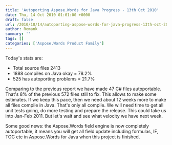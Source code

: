 ```yaml
---
title: 'Autoporting Aspose.Words for Java Progress - 13th Oct 2010'
date: Thu, 14 Oct 2010 01:01:00 +0000
draft: false
url: /2010/10/14/autoporting-aspose-words-for-java-progress-13th-oct-2010/
author: Romank
summary: ''
tags: []
categories: ['Aspose.Words Product Family']
---
```


Today's stats are:

*   Total source files 2413
*   1888 compiles on Java okay = 78.2%
*   525 has autoporting problems = 21.7%

Comparing to the previous report we have made 47 C# files autoportable. That's 8% of the previous 572 files still to fix. This allows to make some estimates. If we keep this pace, then we need about 12 weeks more to make all files compile in Java. That's only all compile. We will need time to get all unit tests going, do more testing and prepare the release. This could take us into Jan-Feb 2011. But let's wait and see what velocity we have next week.

Some good news: the Aspose.Words field engine is now completely autoportable, it means you will get all field update including formulas, IF, TOC etc in Aspose.Words for Java when this project is finished.








